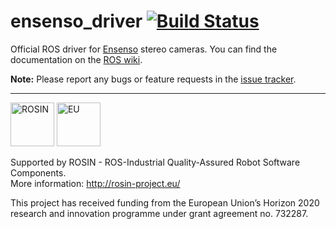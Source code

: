 # ensenso_driver [![Build Status](https://travis-ci.org/ensenso/ros_driver.svg?branch=master)](https://travis-ci.org/ensenso/ros_driver)

Official ROS driver for [Ensenso](http://www.ensenso.com) stereo cameras. You can find the documentation on the [ROS wiki](http://wiki.ros.org/ensenso_driver).

**Note:** Please report any bugs or feature requests in the [issue tracker](https://github.com/ensenso/ros_driver/issues).

----

<img src="https://raw.githubusercontent.com/ensenso/ros_driver/master/media/rosin.png" alt="ROSIN" title="ROSIN" height="70">&nbsp;<img src="https://raw.githubusercontent.com/ensenso/ros_driver/master/media/eu.png" alt="EU" title="EU" height="70">

Supported by ROSIN - ROS-Industrial Quality-Assured Robot Software Components.  
More information: http://rosin-project.eu/

This project has received funding from the European Union’s Horizon 2020 research and innovation programme under grant agreement no. 732287.
